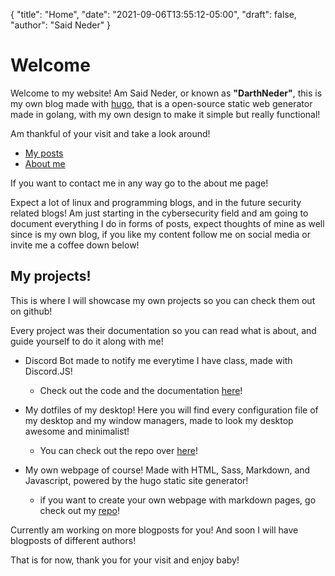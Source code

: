 {
  "title": "Home",
  "date": "2021-09-06T13:55:12-05:00",
  "draft": false,
  "author": "Said Neder"
}

# Welcome

Welcome to my website! Am Said Neder, or known as **"DarthNeder"**,
this is my own blog made with [hugo](https://gohugo.io/),
that is a open-source static web generator made in golang,
with my own design to make it simple but really functional!

Am thankful of your visit and take a look around!

-   [My posts](/posts)
-   [About me](/about)

If you want to contact me in any way go to the about me page!

Expect a lot of linux and programming blogs, and in the future security related blogs! Am just starting in the cybersecurity field and am going to document everything I do in forms of posts,
expect thoughts of mine as well since is my own blog, if you like my content follow me on social media or invite me a coffee down below!

## My projects!

This is where I will showcase my own projects so you can check them out on github!

Every project was their documentation so you can read what is about, and guide yourself
to do it along with me!

-   Discord Bot made to notify me everytime I have class, made with Discord.JS!
    -   Check out the code and the documentation [here](https://github.com/crazyc4t/PatrickStar)!


-   My dotfiles of my desktop! Here you will find every configuration file of my desktop and my window
    managers, made to look my desktop awesome and minimalist!
    -   You can check out the repo over [here](https://github.com/crazyc4t/dotfiles)!


-   My own webpage of course! Made with HTML, Sass, Markdown, and Javascript, powered by the hugo static
    site generator!
    -   if you want to create your own webpage with markdown pages, go check out my [repo](https://github.com/crazyc4t/crazyc4t.github.io)!

Currently am working on more blogposts for you! And soon I will have blogposts of different authors!

That is for now, thank you for your visit and enjoy baby!
